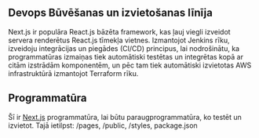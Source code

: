 ## Devops Būvēšanas un izvietošanas līnīja
Next.js ir populāra React.js bāzēta framework, kas ļauj viegli izveidot servera renderētus React.js tīmekļa vietnes.
Izmantojot Jenkins rīku, izveidoju integrācijas un piegādes (CI/CD) principus, lai nodrošinātu, ka programmatūras izmaiņas tiek automātiski testētas un integrētas kopā ar citām izstrādām komponentēm, un pēc tam tiek automātiski izvietotas AWS infrastruktūrā izmantojot Terraform rīku. 


## Programmatūra
Šī ir [Next.js](https://nextjs.org/) programmatūra, lai būtu paraugprogrammatūra, ko testēt un izvietot.
Tajā ietilpst:
/pages,
/public,
/styles,
package.json
